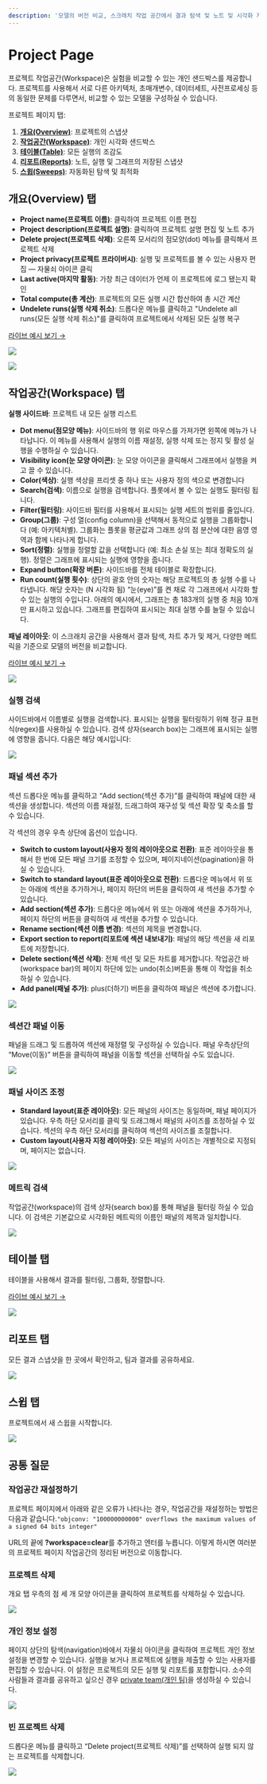 ```yaml
---
description: '모델의 버전 비교, 스크래치 작업 공간에서 결과 탐색 및 노트 및 시각화 저장을 위한 결과를 보고서로 내보내기를 하실 수 있습니다.'
---
```


# Project Page

프로젝트 작업공간\(Workspace\)은 실험을 비교할 수 있는 개인 샌드박스를 제공합니다. 프로젝트를 사용해서 서로 다른 아키텍처, 초매개변수, 데이터세트, 사전프로세싱 등의 동일한 문제를 다루면서, 비교할 수 있는 모델을 구성하실 수 있습니다.

 프로젝트 페이지 탭:

1.  [**개요\(Overview\)**](https://docs.wandb.com/app/pages/project-page#overview-tab): 프로젝트의 스냅샷
2.   [**작업공간\(Workspace\)**](https://docs.wandb.com/app/pages/project-page#workspace-tab): 개인 시각화 샌드박스
3.  [**테이블\(Table\)**](https://docs.wandb.com/app/pages/project-page#table-tab): 모든 실행의 조감도
4.  [**리포트\(Reports\)**](https://docs.wandb.com/app/pages/project-page#reports-tab): 노트, 실행 및 그래프의 저장된 스냅샷
5.  [**스윕\(Sweeps\)**](https://docs.wandb.com/app/pages/project-page#sweeps-tab): 자동화된 탐색 및 최적화

##  **개요\(Overview\) 탭**

* **Project name\(프로젝트 이름\)**: 클릭하여 프로젝트 이름 편집
* **Project description\(프로젝트 설명\)**: 클릭하여 프로젝트 설명 편집 및 노트 추가
* **Delete project\(프로젝트 삭제\)**: 오른쪽 모서리의 점모양\(dot\) 메뉴를 클릭해서 프로젝트 삭제
* **Project privacy\(프로젝트 프라이버시\)**: 실행 및 프로젝트를 볼 수 있는 사용자 편집 — 자물쇠 아이콘 클릭
* **Last active\(마지막 활동\)**: 가창 최근 데이터가 언제 이 프로젝트에 로그 됐는지 확인
* **Total compute\(총 계산\)**: 프로젝트의 모든 실행 시간 합산하여 총 시간 계산
* **Undelete runs\(실행 삭제 취소\)**: 드롭다운 메뉴를 클릭하고 "Undelete all runs\(모든 실행 삭제 취소\)"를 클릭하여 프로젝트에서 삭제된 모든 실행 복구

[라이브 예시 보기 →](https://app.wandb.ai/example-team/sweep-demo/overview)​ 

![](../../.gitbook/assets/image%20%2829%29%20%281%29%20%282%29%20%284%29%20%281%29.png)

![](../../.gitbook/assets/undelete.png)

##  **작업공간\(Workspace\) 탭**

 **실행 사이드바**: 프로젝트 내 모든 실행 리스트

* **Dot menu\(점모양 메뉴\)**: 사이드바의 행 위로 마우스를 가져가면 왼쪽에 메뉴가 나타납니다. 이 메뉴를 사용해서 실행의 이름 재설정, 실행 삭제 또는 정지 및 활성 실행을 수행하실 수 있습니다.
* **Visibility icon\(눈 모양 아이콘\)**: 눈 모양 아이콘을 클릭해서 그래프에서 실행을 켜고 끌 수 있습니다.
* **Color\(색상\)**: 실행 색상을 프리셋 중 하나 또는 사용자 정의 색으로 변경합니다
* **Search\(검색\)**: 이름으로 실행을 검색합니다. 플롯에서 볼 수 있는 실행도 필터링 됩니다.
* **Filter\(필터링\)**: 사이드바 필터를 사용해서 표시되는 실행 세트의 범위를 줄입니다.
* **Group\(그룹\)**: 구성 열\(config column\)을 선택해서 동적으로 실행을 그룹화합니다 \(예: 아키텍처별\). 그룹화는 플롯을 평균값과 그래프 상의 점 분산에 대한 음영 영역과 함께 나타나게 합니다.
* **Sort\(정렬\)**: 실행을 정렬할 값을 선택합니다 \(예: 최소 손실 또는 최대 정확도의 실행\). 정렬은 그래프에 표시되는 실행에 영향을 줍니다.
* **Expand button\(확장 버튼\)**: 사이드바를 전체 테이블로 확장합니다.
* **Run count\(실행 횟수\)**: 상단의 괄호 안의 숫자는 해당 프로젝트의 총 실행 수를 나타냅니다. 해당 숫자는 \(N 시각화 됨\) “눈\(eye\)”를 켠 채로 각 그래프에서 시각화 할 수 있는 실행의 수입니다. 아래의 예시에서, 그래프는 총 183개의 실행 중 처음 10개만 표시하고 있습니다. 그래프를 편집하여 표시되는 최대 실행 수를 늘릴 수 있습니다.

**패널 레이아웃**: 이 스크래치 공간을 사용해서 결과 탐색, 차트 추가 및 제거, 다양한 메트릭을 기준으로 모델의 버전을 비교합니다.  


​[라이브 예시 보기 →](https://app.wandb.ai/example-team/sweep-demo)​

![](../../.gitbook/assets/image%20%2838%29%20%282%29%20%283%29%20%283%29%20%282%29%20%282%29.png)

###  **실행 검색**

사이드바에서 이름별로 실행을 검색합니다. 표시되는 실행을 필터링하기 위해 정규 표현식\(regex\)를 사용하실 수 있습니다. 검색 상자\(search box\)는 그래프에 표시되는 실행에 영향을 줍니다. 다음은 해당 예시입니다:

![](../../.gitbook/assets/2020-02-21-13.51.26.gif)

###  **패널 섹션 추가**

섹션 드롭다운 메뉴를 클릭하고 “Add section\(섹션 추가\)”를 클릭하여 패널에 대한 새 섹션을 생성합니다. 섹션의 이름 재설정, 드래그하여 재구성 및 섹션 확장 및 축소를 할 수 있습니다.

각 섹션의 경우 우측 상단에 옵션이 있습니다.

* **Switch to custom layout\(사용자 정의 레이아웃으로 전환\)**: 표준 레이아웃을 통해서 한 번에 모든 패널 크기를 조정할 수 있으며, 페이지네이션\(pagination\)을 하실 수 있습니다.
* **Switch to standard layout\(표준 레이아웃으로 전환\)**: 드롭다운 메뉴에서 위 또는 아래에 섹션을 추가하거나, 페이지 하단의 버튼을 클릭하여 새 섹션을 추가할 수 있습니다.
* **Add section\(섹션 추가\)**: 드롭다운 메뉴에서 위 또는 아래에 색션을 추가하거나, 페이지 하단의 버튼을 클릭하여 새 섹션을 추가할 수 있습니다.
* **Rename section\(섹션 이름 변경\)**: 섹션의 제목을 변경합니다.
* **Export section to report\(리포트에 섹션 내보내기\)**: 패널의 해당 섹션을 새 리포트에 저장합니다.
* **Delete section\(섹션 삭제\)**: 전체 섹션 및 모든 차트를 제거합니다. 작업공간 바\(workspace bar\)의 페이지 하단에 있는 undo\(취소\)버튼을 통해 이 작업을 취소하실 수 있습니다.
* **Add panel\(패널 추가\)**: plus\(더하기\) 버튼을 클릭하여 패널은 섹션에 추가합니다.

![](../../.gitbook/assets/add-section.gif)

### **섹션간 패널 이동**

패널을 드래그 및 드롭하여 섹션에 재정렬 및 구성하실 수 있습니다. 패널 우측상단의 “Move\(이동\)” 버튼을 클릭하여 패널을 이동할 섹션을 선택하실 수도 있습니다.

![](../../.gitbook/assets/move-panel.gif)

###  **패널 사이즈 조정**

* **Standard layout\(표준 레이아웃\)**: 모든 패널의 사이즈는 동일하며, 패널 페이지가 있습니다. 우측 하단 모서리를 클릭 및 드래그해서 패널의 사이즈를 조정하실 수 있습니다. 섹션의 우측 하단 모서리를 클릭하여 섹션의 사이즈를 조절합니다.
* **Custom layout\(사용자 지정 레이아웃\)**: 모든 페널의 사이즈는 개별적으로 지정되며, 페이지는 없습니다.

![](../../.gitbook/assets/resize-panel.gif)

###  **메트릭 검색**

 작업공간\(workspace\)의 검색 상자\(search box\)를 통해 패널을 필터링 하실 수 있습니다. 이 검색은 기본값으로 시각화된 메트릭의 이름인 패널의 제목과 일치합니다.

![](../../.gitbook/assets/search-in-the-workspace.png)

##  **테이블 탭**

 테이블을 사용해서 결과를 필터링, 그룹화, 정렬합니다.

 [라이브 예시 보기 →](https://app.wandb.ai/example-team/sweep-demo/table?workspace=user-carey)​

![](../../.gitbook/assets/image%20%2886%29.png)

##  **리포트 탭**

모든 결과 스냅샷을 한 곳에서 확인하고, 팀과 결과를 공유하세요.

![](../../.gitbook/assets/reports-tab.png)

##  **스윕 탭**

 프로젝트에서 새 스윕을 시작합니다.

![](../../.gitbook/assets/sweeps-tab.png)

## **공통 질문**

###  **작업공간 재설정하기**

프로젝트 페이지에서 아래와 같은 오류가 나타나는 경우, 작업공간을 재설정하는 방법은 다음과 같습니다.`"objconv: "100000000000" overflows the maximum values of a signed 64 bits integer"`

 URL의 끝에 **?workspace=clear**를 추가하고 엔터를 누릅니다. 이렇게 하시면 여러분의 프로젝트 페이지 작업공간의 정리된 버전으로 이동합니다.

###  **프로젝트 삭제**

 개요 탭 우측의 점 세 개 모양 아이콘을 클릭하여 프로젝트를 삭제하실 수 있습니다.

![](../../.gitbook/assets/howto-delete-project.gif)

### **개인 정보 설정**

 페이지 상단의 탐색\(navigation\)바에서 자물쇠 아이콘을 클릭하여 프로젝트 개인 정보 설정을 변경할 수 있습니다. 실행을 보거나 프로젝트에 실행을 제출할 수 있는 사용자를 편집할 수 있습니다. 이 설정은 프로젝트의 모든 실행 및 리포트를 포함합니다. 소수의 사람들과 결과를 공유하고 싶으신 경우 [private team\(개인 팀\)](https://docs.wandb.com/app/features/teams)을 생성하실 수 있습니다.

![](../../.gitbook/assets/image%20%2879%29.png)

###  **빈 프로젝트 삭제**

드롭다운 메뉴를 클릭하고 “Delete project\(프로젝트 삭제\)”를 선택하여 실행 되지 않는 프로젝트를 삭제합니다.

![](../../.gitbook/assets/image%20%2866%29.png)

